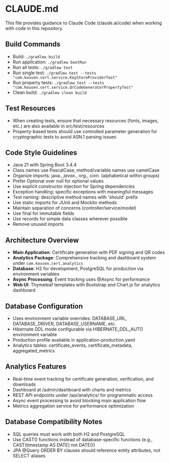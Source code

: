 # CLAUDE.md

This file provides guidance to Claude Code (claude.ai/code) when working with code in this repository.

## Build Commands
- Build: `./gradlew build`
- Run application: `./gradlew bootRun`
- Run all tests: `./gradlew test`
- Run single test: `./gradlew test --tests "com.kousen.cert.service.KeyStoreProviderTest"`
- Run property tests: `./gradlew test --tests "com.kousen.cert.service.QrCodeGeneratorPropertyTest"`
- Clean build: `./gradlew clean build`

## Test Resources
- When creating tests, ensure that necessary resources (fonts, images, etc.) are also available in src/test/resources
- Property-based tests should use controlled parameter generation for cryptographic tests to avoid ASN.1 parsing issues

## Code Style Guidelines
- Java 21 with Spring Boot 3.4.4
- Class names use PascalCase, method/variable names use camelCase
- Organize imports: java.*, javax.*, org.*, com.* (alphabetical within groups)
- Prefer Optional<T> over null for optional values
- Use explicit constructor injection for Spring dependencies
- Exception handling: specific exceptions with meaningful messages
- Test naming: descriptive method names with 'should' prefix
- Use static imports for JUnit and Mockito methods
- Maintain separation of concerns (controller/service/model)
- Use final for immutable fields
- Use records for simple data classes wherever possible
- Remove unused imports

## Architecture Overview
- **Main Application**: Certificate generation with PDF signing and QR codes
- **Analytics Package**: Comprehensive tracking and dashboard system under `com.kousen.cert.analytics`
- **Database**: H2 for development, PostgreSQL for production via environment variables
- **Async Processing**: Event tracking uses @Async for performance
- **Web UI**: Thymeleaf templates with Bootstrap and Chart.js for analytics dashboard

## Database Configuration
- Uses environment variable overrides: DATABASE_URL, DATABASE_DRIVER, DATABASE_USERNAME, etc.
- Hibernate DDL mode configurable via HIBERNATE_DDL_AUTO environment variable
- Production profile available in application-production.yaml
- Analytics tables: certificate_events, certificate_metadata, aggregated_metrics

## Analytics Features
- Real-time event tracking for certificate generation, verification, and downloads
- Dashboard at /admin/dashboard with charts and metrics
- REST API endpoints under /api/analytics/ for programmatic access
- Async event processing to avoid blocking main application flow
- Metrics aggregation service for performance optimization

## Database Compatibility Notes
- SQL queries must work with both H2 and PostgreSQL
- Use CAST() functions instead of database-specific functions (e.g., CAST(timestamp AS DATE) not DATE())
- JPA @Query ORDER BY clauses should reference entity attributes, not SELECT aliases